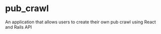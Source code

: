 # pub_crawl
An application that allows users to create their own pub crawl using React and Rails API
